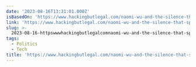 ```yaml
---
date: '2023-08-16T13:31:01.000Z'
isBasedOn: 'https://www.hackingbutlegal.com/naomi-wu-and-the-silence-that-speaks-volumes/'
link: 'https://www.hackingbutlegal.com/naomi-wu-and-the-silence-that-speaks-volumes/'
slug: >-
  2023-08-16-httpswwwhackingbutlegalcomnaomi-wu-and-the-silence-that-speaks-volumes
tags:
  - Politics
  - Tech
title: 'https://www.hackingbutlegal.com/naomi-wu-and-the-silence-that-speaks-volumes/'
---
```


